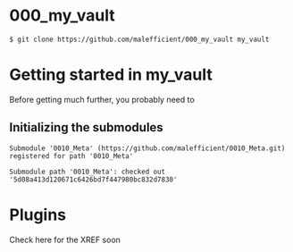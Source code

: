 # 000_my_vault
  `$ git clone https://github.com/malefficient/000_my_vault my_vault`
# Getting started in my_vault

Before getting much further, you probably need to 
## Initializing the submodules 
```user@my_vault$ git submodule init;
Submodule '0010_Meta' (https://github.com/malefficient/0010_Meta.git) registered for path '0010_Meta'
```
```user@my_vault$ git submodule update
Submodule path '0010_Meta': checked out '5d08a413d120671c6426bd7f447980bc832d7830'
```

# Plugins
Check here for the XREF soon



